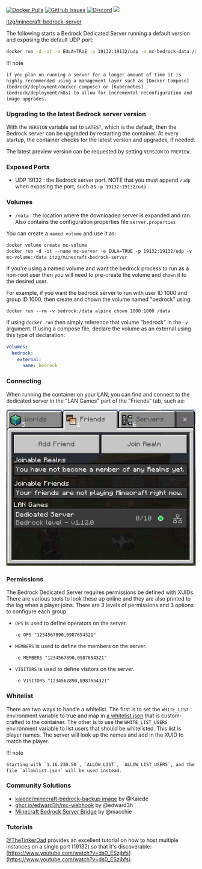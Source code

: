 [![Docker Pulls](https://img.shields.io/docker/pulls/itzg/minecraft-bedrock-server.svg)](https://hub.docker.com/r/itzg/minecraft-bedrock-server/)
[![GitHub Issues](https://img.shields.io/github/issues-raw/itzg/docker-minecraft-bedrock-server.svg)](https://github.com/itzg/docker-minecraft-bedrock-server/issues)
[![Discord](https://img.shields.io/discord/660567679458869252?label=Discord&logo=discord)](https://discord.gg/ScbTrAw)
[![](https://img.shields.io/badge/Donate-Buy%20me%20a%20coffee-orange.svg)](https://www.buymeacoffee.com/itzg)

<!--- this badge was broken, so i commented it out -->
<!-- [![Build](https://github.com/itzg/docker-minecraft-bedrock-server/workflows/Build/badge.svg)](https://github.com/itzg/docker-minecraft-bedrock-server/actions?query=workflow%3ABuild) -->


[itzg/minecraft-bedrock-server](https://hub.docker.com/r/itzg/minecraft-bedrock-server)

The following starts a Bedrock Dedicated Server running a default version and
exposing the default UDP port: 

```bash
docker run -d -it -e EULA=TRUE -p 19132:19132/udp -v mc-bedrock-data:/data itzg/minecraft-bedrock-server
```

!!! note

    if you plan on running a server for a longer amount of time it is highly recommended using a management layer such as [Docker Compose](bedrock/deployment/docker-compose) or [Kubernetes](bedrock/deployment/k8s) to allow for incremental reconfiguration and image upgrades.

### Upgrading to the latest Bedrock server version

With the `VERSION` variable set to `LATEST`, which is the default, then the Bedrock server can be upgraded by restarting the container. At every startup, the container checks for the latest version and upgrades, if needed.

The latest preview version can be requested by setting `VERSION` to `PREVIEW`.

### Exposed Ports

- UDP 19132 : the Bedrock server port. NOTE that you must append `/udp` when exposing the port, such as `-p 19132:19132/udp`

### Volumes

- `/data` : the location where the downloaded server is expanded and ran. Also contains the configuration properties file `server.properties`

You can create a `named volume` and use it as:

```
docker volume create mc-volume
docker run -d -it --name mc-server -e EULA=TRUE -p 19132:19132/udp -v mc-volume:/data itzg/minecraft-bedrock-server
```

If you're using a named volume and want the bedrock process to run as a non-root user then you will need to pre-create the volume and `chown` it to the desired user.

For example, if you want the bedrock server to run with user ID 1000 and group ID 1000, then create and chown the volume named "bedrock" using:

```
docker run --rm -v bedrock:/data alpine chown 1000:1000 /data
```
If using `docker run` then simply reference that volume "bedrock" in the `-v` argument. If using a compose file, declare the volume as an external using this type of declaration:

``` yaml
volumes:
  bedrock:
    external:
      name: bedrock
```

### Connecting

When running the container on your LAN, you can find and connect to the dedicated server in the "LAN Games" part of the "Friends" tab, such as:

![](../assets/images/bedrock/example-client.jpg)

### Permissions

The Bedrock Dedicated Server requires permissions be defined with XUIDs. There are various tools to look these up online and they are also printed to the log when a player joins. There are 3 levels of permissions and 3 options to configure each group

- `OPS` is used to define operators on the server.
  
  ``` shell
  -e OPS "1234567890,0987654321"  
  ```
  
- `MEMBERS` is used to define the members on the server.  

  ``` shell
  -e MEMBERS "1234567890,0987654321"
  ```
  
- `VISITORS` is used to define visitors on the server.  

  ``` shell
  -e VISITORS "1234567890,0987654321"
  ```

### Whitelist

There are two ways to handle a whitelist. The first is to set the `WHITE_LIST` environment variable to true and map in [a whitelist.json](https://minecraft.gamepedia.com/Whitelist.json) that is custom-crafted to the container. The other is to use the `WHITE_LIST_USERS` environment variable to list users that should be whitelisted. This list is player names. The server will look up the names and add in the XUID to match the player.

!!! note

    Starting with `1.16.230.50`, `ALLOW_LIST`, `ALLOW_LIST_USERS`, and the file `allowlist.json` will be used instead.

### Community Solutions

- [kaiede/minecraft-bedrock-backup image](https://hub.docker.com/r/kaiede/minecraft-bedrock-backup) by @Kaiede
- [ghcr.io/edward3h/mc-webhook](https://github.com/edward3h/minecraft-webhook) by @edward3h
- [Minecraft Bedrock Server Bridge](https://github.com/macchie/minecraft-bedrock-server-bridge) by @macchie

### Tutorials
[@TheTinkerDad]([url](https://github.com/TheTinkerDad)) provides an excellent tutorial on how to host multiple instances on a single port (19132) so that it's discoverable: [https://www.youtube.com/watch?v=ds0_ESzjbfs](https://www.youtube.com/watch?v=ds0_ESzjbfs)
